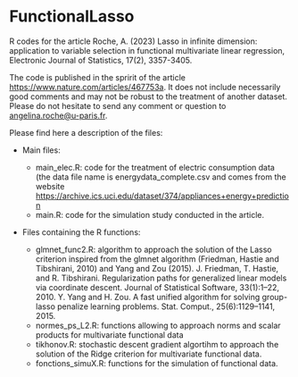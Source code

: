# FunctionalLasso
R codes for the article Roche, A. (2023) Lasso in infinite dimension: application to variable selection in functional multivariate linear regression, Electronic Journal of Statistics, 17(2), 3357-3405.

The code is published in the spririt of the article https://www.nature.com/articles/467753a. It does not include necessarily good comments and may not be robust to the treatment of another dataset. Please do not hesitate to send any comment or question to angelina.roche@u-paris.fr. 

Please find here a description of the files: 
* Main files: 
  - main_elec.R: code for the treatment of electric consumption data (the data file name is energydata_complete.csv and comes from the website https://archive.ics.uci.edu/dataset/374/appliances+energy+prediction
  - main.R: code for the simulation study conducted in the article.
 
* Files containing the R functions:
  - glmnet_func2.R: algorithm to approach the solution of the Lasso criterion inspired from the glmnet algorithm (Friedman, Hastie and Tibshirani, 2010) and Yang and Zou (2015). 
        J. Friedman, T. Hastie, and R. Tibshirani. Regularization paths for generalized linear models via coordinate descent. Journal of Statistical Software,
33(1):1–22, 2010.
      Y. Yang and H. Zou. A fast unified algorithm for solving group-lasso penalize learning problems. Stat. Comput., 25(6):1129–1141, 2015.
  - normes_ps_L2.R: functions allowing to approach norms and scalar products for multivariate functional data
  - tikhonov.R: stochastic descent gradient algortihm to approach the solution of the Ridge criterion for multivariate functional data.
  - fonctions_simuX.R: functions for the simulation of functional data. 

